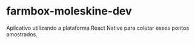 # farmbox-moleskine-dev
Aplicativo utilizando a plataforma React Native para coletar esses pontos amostrados.
